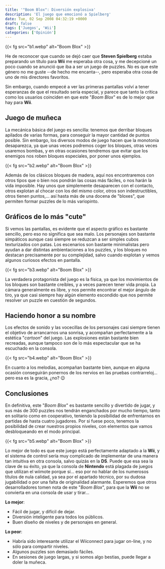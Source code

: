 ```yaml
---
title: '"Boom Blox": Diversión explosiva'
description: 'El juego que emocionó a Spielberg'
date: Tue, 02 Sep 2008 04:32:19 +0000
draft: false
tags: ['Juegos', 'Wii']
categories: ['Opinión']
---
```


{{< fg src="b1.webp" alt="Boom Blox" >}}

He de reconocer que cuando se dejó caer que **Steven Spielberg** estaba preparando un título para **Wii** me esperaba otra cosa, y me decepcioné un poco cuando se anunció que iba a ser un juego de puzzles. No es que este género no me guste --de hecho me encanta--, pero esperaba otra cosa de uno de mis directores favoritos.

Sin embargo, cuando empecé a ver las primeras pantallas volví a tener esperanzas de que el resultado sería especial, y parece que tanto la crítica como los usuarios coinciden en que este "_Boom Blox_" es de lo mejor que hay para **Wii**.

## Juego de muñeca

La mecánica básica del juego es sencilla: tenemos que derribar bloques apilados de varias formas, para conseguir la mayor cantidad de puntos posible. Sin embargo, los diversos modos de juego hacen que la monotonía desaparezca, ya que unas veces podremos coger los bloques, otras veces usaremos bombas, y en otras ocasiones tendremos que evitar que los enemigos nos roben bloques especiales, por poner unos ejemplos.

{{< fg src="b2.webp" alt="Boom Blox" >}}

Además de los clásicos bloques de madera, aquí nos encontraremos con otros tipos que o bien nos pondrán las cosas más fáciles, o nos harán la vida imposible. Hay unos que simplemente desaparecen con el contacto, otros explotan al chocar con los del mismo color, otros son indestructibles, otros tienen puntos,... así hasta más de una docena de "bloxes", que permiten formar puzzles de lo más variopinto.

## Gráficos de lo más "cute"

Si vemos las pantallas, es evidente que el aspecto gráfico es bastante sencillo, pero eso no significa que sea malo. Los personajes son bastante simpáticos aunque casi siempre se reduzcan a ser simples cubos texturizados con patas. Los escenarios son bastante minimalistas pero ayudan a dar distintas ambientaciones a los puzzles, y los bloques no destacan precisamente por su complejidad, salvo cuando explotan y vemos algunos curiosos efectos en pantalla.

{{< fg src="b3.webp" alt="Boom Blox" >}}

La verdadera protagonista del juego es la física, ya que los movimientos de los bloques son bastante creíbles, y a veces parecen tener vida propia. La cámara generalmente es libre, y nos permite encontrar el mejor ángulo de tiro, ya que casi siempre hay algún elemento escondido que nos permite resolver un puzzle en cuestión de segundos.

## Haciendo honor a su nombre

Los efectos de sonido y las vocecillas de los personajes casi siempre tienen el objetivo de arrancarnos una sonrisa, y acompañan perfectamente a la estética "_cartoon_" del juego. Las explosiones están bastante bien recreadas, aunque tampoco son de lo más espectacular que se ha escuchado en la consola.

{{< fg src="b4.webp" alt="Boom Blox" >}}

En cuanto a los melodías, acompañan bastante bien, aunque en alguna ocasión conseguirán ponernos de los nervios en las pruebas contrarreloj... pero esa es la gracia, ¿no? :wink:

## Conclusiones

En definitiva, este "_Boom Blox_" es bastante sencillo y divertido de jugar, y sus más de 300 puzzles nos tendrán enganchados por mucho tiempo, tanto en solitario como en cooperativo, teniendo la posibilidad de enfrentarnos en partidas de hasta cuatro jugadores. Por si fuese poco, tenemos la posibilidad de crear nuestros propios niveles, con elementos que vamos desbloqueando en el modo principal.

{{< fg src="b5.webp" alt="Boom Blox" >}}

Lo mejor de todo es que este juego está perfectamente adaptado a la **Wii**, y el sistema de control sería muy complicado de implementar de una manera tan intuitiva en otra consola, salvo quizás en la **DS**. Puede que esa sea la clave de su éxito, ya que la consola de **Nintendo** está plagada de juegos que utilizan el wiimote porque sí... eso por no hablar de los numerosos títulos de nula calidad, ya sea por el apartado técnico, por su dudosa jugabilidad o por una falta de originalidad alarmante. Esperemos que otros desarrolladores tomen nota de este "_Boom Blox_", para que la **Wii** no se convierta en una consola de usar y tirar...

**Lo mejor**:

*   Fácil de jugar, y difícil de dejar.
*   Diversión inteligente para todos los públicos.
*   Buen diseño de niveles y de personajes en general.

**Lo peor**:

*   Habría sido interesante utilizar el Wiiconnect para jugar on-line, y no sólo para compartir niveles.
*   Algunos puzzles son demasiado fáciles.
*   En sesiones de juego largas, y si somos algo bestias, puede llegar a doler la muñeca.